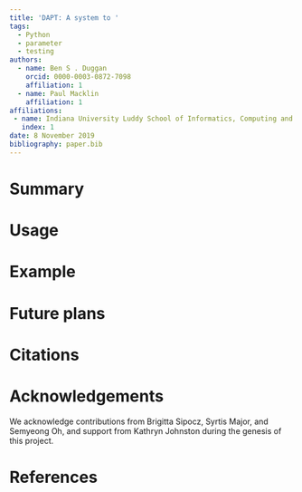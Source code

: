 ```yaml
---
title: 'DAPT: A system to '
tags:
  - Python
  - parameter
  - testing
authors:
  - name: Ben S . Duggan
    orcid: 0000-0003-0872-7098
    affiliation: 1
  - name: Paul Macklin
    affiliation: 1
affiliations:
 - name: Indiana University Luddy School of Informatics, Computing and Engineering
   index: 1
date: 8 November 2019
bibliography: paper.bib
---
```


# Summary


# Usage

# Example

# Future plans

# Citations

# Acknowledgements

We acknowledge contributions from Brigitta Sipocz, Syrtis Major, and Semyeong
Oh, and support from Kathryn Johnston during the genesis of this project.

# References